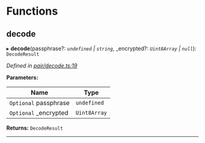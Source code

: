 

# Functions

<a id="decode"></a>

##  decode

▸ **decode**(passphrase?: *`undefined` | `string`*, _encrypted?: *`Uint8Array` | `null`*): `DecodeResult`

*Defined in [pair/decode.ts:19](https://github.com/polkadot-js/common/blob/294c255/packages/keyring/src/pair/decode.ts#L19)*

**Parameters:**

| Name | Type |
| ------ | ------ |
| `Optional` passphrase | `undefined` | `string` |
| `Optional` _encrypted | `Uint8Array` | `null` |

**Returns:** `DecodeResult`

___

